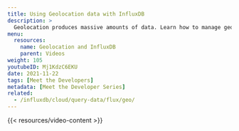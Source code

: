```yaml
---
title: Using Geolocation data with InfluxDB
description: >
  Geolocation produces massive amounts of data. Learn how to manage geolocation data by using InfluxDB.
menu:
  resources:
    name: Geolocation and InfluxDB
    parent: Videos
weight: 105
youtubeID: Mj1KdzC6EKU
date: 2021-11-22
tags: [Meet the Developers]
metadata: [Meet the Developer Series]
related:  
  - /influxdb/cloud/query-data/flux/geo/
---
```


{{< resources/video-content >}}
